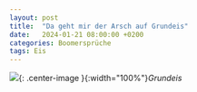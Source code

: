 ```yaml
---
layout: post
title:  "Da geht mir der Arsch auf Grundeis"
date:   2024-01-21 08:00:00 +0200
categories: Boomersprüche
tags: Eis
---
```


![]({{'/assets/images/arsch-grundeis.png'}}){: .center-image }{:width="100%"}*Grundeis*
